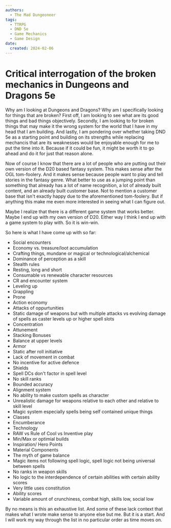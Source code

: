 ```yaml
---
authors:
  - The Mad Dungeoneer
tags:
  - TTRPG
  - DND 5e
  - Game Mechanics
  - Game Design
date:
  created: 2024-02-06
---
```


# Critical interrogation of the broken mechanics in Dungeons and Dragons 5e

Why am I looking at Dungeons and Dragons? Why am I specifically looking for things that are broken? First off, I am looking to see what are its good things and bad things objectively. Secondly, I am looking to for broken things that may make it the wrong system for the world that I have in my head that I am building. And lastly, I am pondering over whether taking DND 5e as a starting point and building on its strengths while replacing mechancis that are its weaknesses would be enjoyable enough for me to put the time into it. Because if it could be fun, it might be worth it to go ahead and do it for just that reason alone. 

<!-- more -->

Now of course I know that there are a lot of people who are putting out their own version of the D20 based fantasy system. This makes sense after the OGL tom-foolery. And it makes sense because people want to play and tell stories in the fantasy genre. What better to use as a jumping point than something that already has a lot of name recognition, a lot of already built content, and an already built customer base. Not to mention a customer base that isn't exactly happy due to the aforementioned tom-foolery. But if anything this make me even more interested in seeing what I can figure out.

Maybe I realize that there is a different game system that works better. Maybe I end up with my own version of D20. Either way I think I end up with a game system to play with. So it is win-win.

So here is what I have come up with so far:

- Social encounters
- Economy vs. treasure/loot accumulation
- Crafting things, mundane or magical or technological/alchemical
- Dominance of perception as a skill
- Stealth rules
- Resting, long and short
- Consumable vs renewable character resources
- CR and encounter system
- Leveling up
- Grappling
- Prone
- Action economy
- Attacks of oppurtunities
- Static damage of weapons but with multiple attacks vs evolving damage of spells as caster levels up or higher spell slots
- Concentration
- Attunement
- Stacking Bonuses
- Balance at upper levels
- Armor
- Static after roll initiative
- Lack of movement in combat
- No incentive for active defence
- Shields
- Spell DCs don't factor in spell level
- No skill ranks
- Bounded accuracy
- Alignment system
- No ability to make custom spells as character
- Unrealistic damage for weapons relative to each other and relative to skill level
- Magic system especially spells being self contained unique things
- Classes
- Encumberance
- Technology
- RAW vs Rule of Cool vs Inventive play
- Min/Max or optimial builds
- Inspiration/ Hero Points
- Material Components
- The myth of game balance
- Magic items not following spell logic, spell logic not being universal between spells
- No ranks in weapon skills
- No logic to the interdependence of certain abilities with certain ability scores
- Very little uses constitution
- Ability scores
- Variable amount of crunchiness, combat high, skills low, social low

By no means is this an exhaustive list. And some of these lack context that makes what I wrote make sense to anyone else but me. But it is a start. And I will work my way through the list in no particular order as time moves on.
